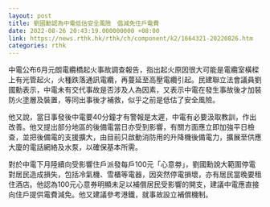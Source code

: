 ```yaml
---
layout: post
title: 劉國勳認為中電低估安全風險　倡減免住戶電費
date: 2022-08-26 20:43:19.000000000 +08:00
link: https://news.rthk.hk/rthk/ch/component/k2/1664321-20220826.htm
categories: rthk
---
```


中電公布6月元朗電纜橋起火事故調查報告，指出起火原因很大可能是電纜室橫樑上有光管起火，火種跌落通訊電纜，再蔓延至高壓電纜引起。民建聯立法會議員劉國勳表示，中電未有交代事故是否涉及人為因素，又表示中電在發生事故後才加裝防火塗層及裝置，等同出事後才補救，似乎之前是低估了安全風險。

他又說，當日事發後中電要40分鐘才有警報是太遲，中電有必要汲取教訓，作出改善。他又提出部分地區的後備電當日亦受到影響，有關方面應立即加強平日檢查，並把後備電的支援擴大，由目前只啟動消防用的升降機後備電力，擴展至供應大廈的電話網絡及水泵，以確保基本所需。

對於中電下月陸續向受影響住戶派發每戶100元「心意劵」，劉國勳說大範圍停電對居民造成損失，包括冷氣機、雪櫃等電器，因突然停電損壞，亦有居民當晚要租住酒店。他認為100元心意券明顯未足以補償居民受影響的開支，建議中電應直接向住戶提供電費減免。他又建議參考港鐵，就事故設立補償機制。
